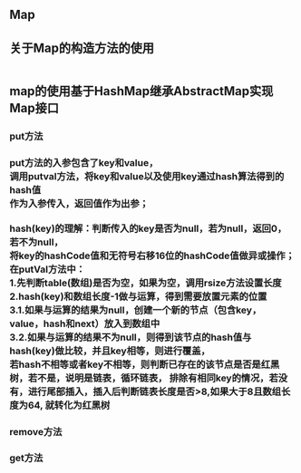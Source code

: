 <h2>Map<h2>
关于Map的构造方法的使用

<br>map的使用基于HashMap继承AbstractMap实现Map接口
<h3>put方法<h3>
put方法的入参包含了key和value，<br>
调用putval方法，将key和value以及使用key通过hash算法得到的hash值<br>
作为入参传入，返回值作为出参；<br><br>
hash(key)的理解：判断传入的key是否为null，若为null，返回0，若不为null，<br>
将key的hashCode值和无符号右移16位的hashCode值做异或操作；<br>
在putVal方法中：<br>
1.先判断table(数组)是否为空，如果为空，调用rsize方法设置长度<br>
2.hash(key)和数组长度-1做与运算，得到需要放置元素的位置<br>
3.1.如果与运算的结果为null，创建一个新的节点（包含key，value，hash和next）放入到数组中<br>
3.2.如果与运算的结果不为null，则得到该节点的hash值与hash(key)做比较，并且key相等，则进行覆盖，
<br>若hash不相等或者key不相等，则判断已存在的该节点是否是红黑树，若不是，说明是链表，循环链表，
排除有相同key的情况，若没有，进行尾部插入，插入后判断链表长度是否>8,如果大于8且数组长度为64,
就转化为红黑树
<h3>remove方法<h3>
<h3>get方法<h3>
<h3><h3>
